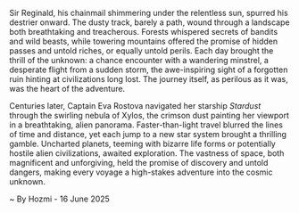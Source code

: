 
Sir Reginald, his chainmail shimmering under the relentless sun, spurred his destrier onward.  The dusty track, barely a path, wound through a landscape both breathtaking and treacherous.  Forests whispered secrets of bandits and wild beasts, while towering mountains offered the promise of hidden passes and untold riches, or equally untold perils. Each day brought the thrill of the unknown: a chance encounter with a wandering minstrel, a desperate flight from a sudden storm, the awe-inspiring sight of a forgotten ruin hinting at civilizations long lost.  The journey itself, as perilous as it was, was the heart of the adventure.

Centuries later, Captain Eva Rostova navigated her starship *Stardust* through the swirling nebula of Xylos, the crimson dust painting her viewport in a breathtaking, alien panorama.  Faster-than-light travel blurred the lines of time and distance, yet each jump to a new star system brought a thrilling gamble.  Uncharted planets, teeming with bizarre life forms or potentially hostile alien civilizations, awaited exploration.  The vastness of space, both magnificent and unforgiving, held the promise of discovery and untold dangers, making every voyage a high-stakes adventure into the cosmic unknown.

~ By Hozmi - 16 June 2025
